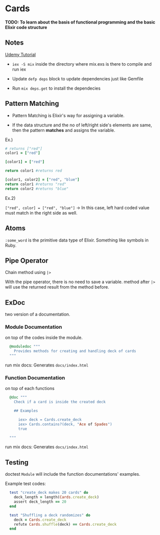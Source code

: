# Cards

**TODO: To learn about the basis of functional programming and the basic Elixir code structure**

## Notes

[Udemy Tutorial](https://www.udemy.com/the-complete-elixir-and-phoenix-bootcamp-and-tutorial/learn/v4/overview)

* `iex -S mix` inside the directory where mix.exs is there to compile and run iex

* Update `defp deps` block to update dependencies just like Gemfile

* Run `mix deps.get` to install the dependecies

## Pattern Matching

* Pattern Matching is Elixir's way for assigning a variable.

* If the data structure and the no of left/right side's elements are same, then the pattern **matches** and assigns the variable.

Ex.)
```ruby
# returns ["red"]
color1 = ["red"]

[color1] = ["red"]

return color1 #returns red

[color1, color2] = ["red", "blue"]
return color1 #returns "red"
return color2 #returns "blue"
```

Ex.2)

`["red", color] = ["red", "blue"]` -> In this case, left hard coded value must match in the right side as well.

## Atoms

`:some_word` is the primitive data type of Elixir. Something like symbols in Ruby.


## Pipe Operator

Chain method using `|>`

With the pipe operator, there is no need to save a variable.
method after `|>` will use the returned result from the method before.

## ExDoc

two version of a documentation.

### Module Documentation
on top of the codes inside the module.

```ruby
  @moduledoc """
    Provides methods for creating and handling deck of cards
  """
```

run mix docs: Generates `docs/index.html`

### Function Documentation
on top of each functions

```ruby
  @doc """
    Check if a card is inside the created deck

    ## Examples

      iex> deck = Cards.create_deck
      iex> Cards.contains?(deck, "Ace of Spades")
      true

  """
```
run mix docs: Generates `docs/index.html`

## Testing

doctest `Module` will include the function documentations' examples.

Example test codes:
```ruby
  test "create_deck makes 20 cards" do
    deck_length = length(Cards.create_deck)
    assert deck_length == 20
  end

  test "Shuffling a deck randomizes" do
    deck = Cards.create_deck
    refute Cards.shuffle(deck) == Cards.create_deck
  end
```